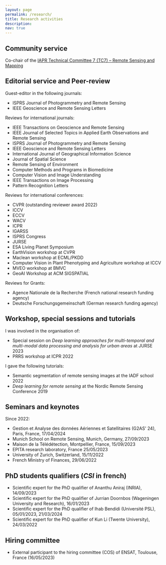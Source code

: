 ```yaml
---
layout: page
permalink: /research/
title: Research activities
description: 
nav: true
---
```


## Community service

Co-chair of the <a href="http://iapr-tc7.ipb.uni-bonn.de">IAPR Technical Committee 7 (TC7) – Remote Sensing and Mapping</a>

## Editorial service and Peer-review

Guest-editor in the following journals:
- ISPRS Journal of Photogrammetry and Remote Sensing
- IEEE Geoscience and Remote Sensing Letters

Reviews for international journals:
- IEEE Transactions on Geoscience and Remote Sensing
- IEEE Journal of Selected Topics in Applied Earth Observations and Remote Sensing
- ISPRS Journal of Photogrammetry and Remote Sensing
- IEEE Geoscience and Remote Sensing Letters
- International Journal of Geographical Information Science
- Journal of Spatial Science
- Remote Sensing of Environment
- Computer Methods and Programs in Biomedicine
- Computer Vision and Image Understanding
- IEEE Transactions on Image Processing
- Pattern Recognition Letters

Reviews for international conferences:
- CVPR (outstanding reviewer award 2022)
- ICCV
- ECCV
- WACV
- ICPR
- IGARSS
- ISPRS Congress
- JURSE
- ESA Living Planet Symposium
- EarthVision workshop at CVPR
- Maclean workshop at ECML/PKDD
- Computer Vision in Plant Phenotyping and Agriculture workshop at ICCV
- MVEO workshop at BMVC
- GeoAI Workshop at ACM SIGSPATIAL

Reviews for Grants:
- Agence Nationale de la Recherche (French national research funding agency)
- Deutsche Forschungsgemeinschaft (German research funding agency)

## Workshop, special sessions and tutorials

I was involved in the organisation of:
- Special session on *Deep learning approaches for multi-temporal and multi-modal data processing and analysis for urban areas* at JURSE 2023
- PRRS workshop at ICPR 2022

I gave the following tutorials:
- Semantic segmentation of remote sensing images at the IADF school 2022
- *Deep learning for remote sensing* at the Nordic Remote Sensing Conference 2019

## Seminars and keynotes

Since 2022:
- Gestion et Analyse des données Aériennes et Satellitaires (G2AS' 24), Paris, France, 17/04/2024
- Munich School on Remote Sensing, Munich, Germany, 27/09/2023
- Maison de la Télédétection, Montpellier, France, 15/09/2023
- EPITA research laboratory, France 25/05/2023
- University of Zurich, Switzerland, 15/11/2022
- French Ministry of Finances, 29/06/2022

## PhD students qualifiers (*CSI* in french)

- Scientific expert for the PhD qualifier of Ananthu Aniraj (INRIA), 14/09/2023
- Scientific expert for the PhD qualifier of Jurrian Doornbos (Wageningen University and Research), 16/01/2023
- Scientific expert for the PhD qualifier of Ihab Bendidi (Université PSL), 05/01/2023, 21/03/2024
- Scientific expert for the PhD qualifier of Kun Li (Twente University), 24/03/2022

## Hiring committee

- External participant to the hiring committee (COS) of ENSAT, Toulouse, France (16/05/2023)